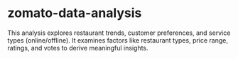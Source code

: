 # zomato-data-analysis
This analysis explores restaurant trends, customer preferences, and service types (online/offline). It examines factors like restaurant types, price range, ratings, and votes to derive meaningful insights.
